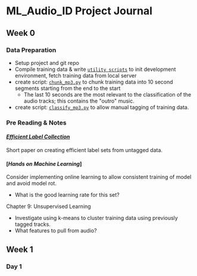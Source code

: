 # ML_Audio_ID Project Journal

## Week 0

### Data Preparation

- Setup project and git repo
- Compile training data  & write [`utility scripts`](./utilities/) to init development environment, fetch training data from local server
- create script: [`chunk_mp3.py`](./chunk_mp3.py) to chunk training data into 10 second segments starting from the end to the start
  - The last 10 seconds are the most relevant to the classification of the audio tracks; this contains the "outro" music.
- create script: [`classify_mp3.py`](./classify_mp3.py) to allow manual tagging of training data.

### Pre Reading & Notes

#### [*Efficient Label Collection*](./Wigness_Efficient_Label_Collection_2015_CVPR_paper.pdf)

Short paper on creating efficient label sets from untagged data.

#### [*Hands on Machine Learning*]

Consider implementing online learning to allow consistent training of model and avoid model rot.

- What is the good learning rate for this set?

Chapter 9: Unsupervised Learning

- Investigate using k-means to cluster training data using previously tagged tracks.
- What features to pull from audio?

## Week 1

### Day 1

